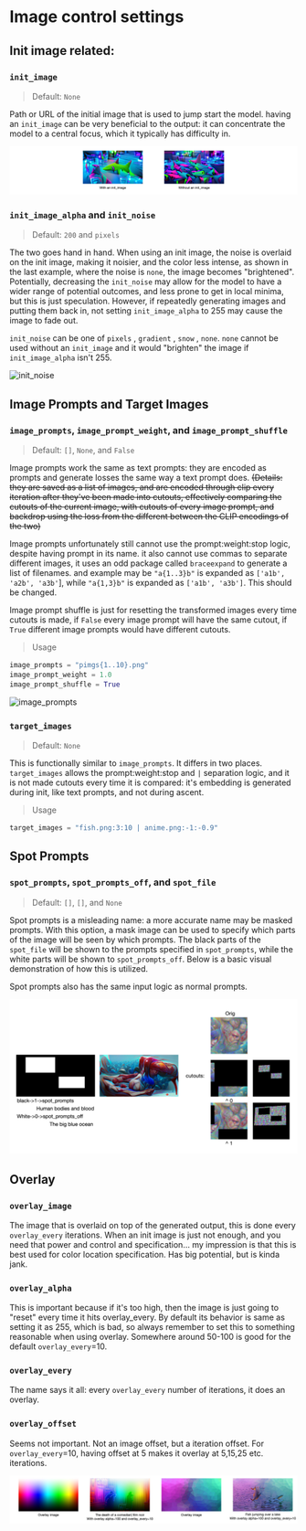 # Image control settings

## Init image related:

### `init_image`

> Default: `None`

Path or URL of the initial image that is used to jump start the model. having an `init_image` can be very beneficial to the output: it can concentrate the model to a central focus, which it typically has difficulty in.

![init_image](image-control-settings/init%20image.png)


### `init_image_alpha` and `init_noise`

> Default: `200` and  `pixels`

The two goes hand in hand. When using an init image, the noise is overlaid on the init image, making it noisier, and the color less intense, as shown in the last example, where the noise is `none`, the image becomes "brightened". Potentially, decreasing the `init_noise` may allow for the model to have a wider range of potential outcomes, and less prone to get in local minima, but this is just speculation. However, if repeatedly generating images and putting them back in, not setting `init_image_alpha` to 255 may cause the image to fade out. 

`init_noise` can be one of  `pixels` , `gradient` , `snow` , `none`.  `none` cannot be used without an `init_image` and it would "brighten" the image if `init_image_alpha` isn't 255.	

![init_noise](image-control-settings/init_noise.png)

<!--  this should be commented out 👀

### `init_weight`

> Default: `None` 

Unsure of specifics, doesn't work for now. Code means to apply a spherical distance loss between the current generation and the original image. as of now the code is bugged in two ways: f_orig is actually not the original image, its the image after applying init_noise and some normalizing stuff ?? see pixray around line 586. anothe thing is that its cur_loss is not a tensor that has no dimensions (tensor(#)) but a tensor of dim 0 (tensor([#])) so code has to be changed ill pr when I can lol. 

![init_weight](image-control-settings/init_weight.png)

-->



## Image Prompts and Target Images

### `image_prompts`, `image_prompt_weight`, and `image_prompt_shuffle`

> Default: `[]`, `None`, and `False`

Image prompts work the same as text prompts: they are encoded as prompts and generate losses the same way a text prompt does. ~~(Details: they are saved as a list of images, and are encoded through clip every iteration after they've been made into cutouts, effectively comparing the cutouts of the current image, with cutouts of every image prompt, and backdrop using the loss from the different between the CLIP encodings of the two)~~ 

Image prompts unfortunately still cannot use the prompt:weight:stop logic, despite having prompt in its name. it also cannot use commas to separate different images, it uses an odd package called `braceexpand` to generate a list of filenames. and example may be `"a{1..3}b"` is expanded as `['a1b', 'a2b', 'a3b'`], while `"a{1,3}b"` is expanded as `['a1b', 'a3b']`. This should be changed.

Image prompt shuffle is just for resetting the transformed images every time cutouts is made, if `False` every image prompt will have the same cutout, if `True` different image prompts would have different cutouts.

> Usage

```python
image_prompts = "pimgs{1..10}.png"
image_prompt_weight = 1.0
image_prompt_shuffle = True
```

![image_prompts](image-control-settings/image%20prompt.png)



### `target_images`

> Default: `None`

This is functionally similar to `image_prompts`. It differs in two places. `target_images` allows the prompt:weight:stop and `|` separation logic, and it is not made cutouts every time it is compared: it's embedding is generated during init, like text prompts, and not during ascent. 

> Usage

```python
target_images = "fish.png:3:10 | anime.png:-1:-0.9"
```





## Spot Prompts

### `spot_prompts`, `spot_prompts_off`, and `spot_file`

> Default: `[]`, `[]`, and `None`

Spot prompts is a misleading name: a more accurate name may be masked prompts. With this option, a mask image can be used to specify which parts of the image will be seen by which prompts. The black parts of the `spot_file` will be shown to the prompts specified in `spot_prompts`, while the white parts will be shown to `spot_prompts_off`. Below is a basic visual demonstration of how this is utilized. 

Spot prompts also has the same input logic as normal prompts.

![spot_prompts](image-control-settings/spot%20prompts%20showcase.png)



## Overlay

### `overlay_image`

The image that is overlaid on top of the generated output, this is done every `overlay_every` iterations. When an init image is just not enough, and you need that power and control and specification… my impression is that this is best used for color location specification. Has big potential, but is kinda jank.

### `overlay_alpha`

This is important because if it's too high, then the image is just going to "reset" every time it hits overlay_every. By default its behavior is same as setting it as 255, which is bad, so always remember to set this to something reasonable when using overlay. Somewhere around 50-100 is good for the default `overlay_every`=10.

### `overlay_every`

The name says it all: every `overlay_every` number of iterations, it does an overlay.

### `overlay_offset`

Seems not important. Not an image offset, but a iteration offset. For `overlay_every`=10, having offset at 5 makes it overlay at 5,15,25 etc. iterations.

![overlay_image](image-control-settings/overlay%20exp2.png)